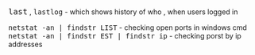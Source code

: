 <kbd><font size= "4">last</kbd></font> , <kbd>lastlog</kbd> - which shows history of who , when users logged in  

<kbd>netstat -an | findstr LIST</kbd> - checking open ports in windows cmd
<kbd>netstat -an | findstr EST | findstr ip</kbd> - checking porst by ip addresses



